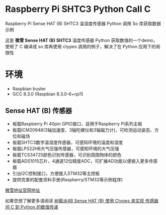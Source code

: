 # Raspberry Pi SHTC3 Python Call C 
Raspberry Pi Sense HAT (B) SHTC3 温湿度传感器 Python 调用 So 库获取数据示例

这是 __微雪 Sense HAT (B) SHTC3__ 温度传感器 Python 获取数值的一个demo，使用了 C 编译成 so 库再使用 ctypes 调用的例子，解决了在 Python 应用下的局限性

# 环境
+ Raspbian buster
+ GCC 8.3.0 (Raspbian 8.3.0-6+rpi1)

## Sense HAT (B) 传感器
- 板载Raspberry Pi 40pin GPIO接口，适用于Raspberry Pi系列主板
- 板载ICM20948(3轴加速度、3轴陀螺仪和3轴磁力计)，可检测运动姿态、方位和磁场
- 板载SHTC3数字温湿度传感器，可感知环境的温度和湿度
- 板载LPS22HB大气压强传感器，可感知环境的大气压强
- 板载TCS34725颜色识别传感器，可识别周围物体的颜色
- 板载ADS1015芯片，4通道12位精度ADC，可扩展AD功能以便接入更多传感器
- 引出I2C控制接口，方便接入STM32等主控板
- 提供完善的配套资料手册(Raspberry/STM32等示例程序)

[微雪地址官网地址](http://www.waveshare.net/shop/Sense-HAT-B.htm)

如果您想了解更多请阅读 [树莓派4B Sense HAT (B) 使用 Ctypes 来实现 传感器间 C 到 Python 的数值传递](https://blog.forgiveher.cn/2019/11/25/1574671872/)
